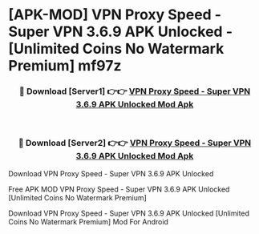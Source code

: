 # [APK-MOD] VPN Proxy Speed - Super VPN 3.6.9 APK Unlocked - [Unlimited Coins No Watermark Premium] mf97z



<div align="center">
<h3>🔴 Download [Server1] 👉👉 <a href="https://momento.my/?title=VPN_Proxy_Speed_-_Super_VPN_3.6.9_APK_Unlocked">VPN Proxy Speed - Super VPN 3.6.9 APK Unlocked Mod Apk</a></h3><br>

<h3>🔴 Download [Server2] 👉👉 <a href="https://momento.my/?title=VPN_Proxy_Speed_-_Super_VPN_3.6.9_APK_Unlocked">VPN Proxy Speed - Super VPN 3.6.9 APK Unlocked Mod Apk</a></h3>
</div>



Download VPN Proxy Speed - Super VPN 3.6.9 APK Unlocked 

Free APK MOD VPN Proxy Speed - Super VPN 3.6.9 APK Unlocked [Unlimited Coins No Watermark Premium]

Download VPN Proxy Speed - Super VPN 3.6.9 APK Unlocked [Unlimited Coins No Watermark Premium] Mod For Android

